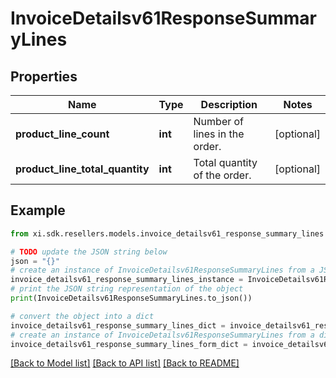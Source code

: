 # InvoiceDetailsv61ResponseSummaryLines


## Properties

Name | Type | Description | Notes
------------ | ------------- | ------------- | -------------
**product_line_count** | **int** | Number of lines in the order. | [optional] 
**product_line_total_quantity** | **int** | Total quantity of the order. | [optional] 

## Example

```python
from xi.sdk.resellers.models.invoice_detailsv61_response_summary_lines import InvoiceDetailsv61ResponseSummaryLines

# TODO update the JSON string below
json = "{}"
# create an instance of InvoiceDetailsv61ResponseSummaryLines from a JSON string
invoice_detailsv61_response_summary_lines_instance = InvoiceDetailsv61ResponseSummaryLines.from_json(json)
# print the JSON string representation of the object
print(InvoiceDetailsv61ResponseSummaryLines.to_json())

# convert the object into a dict
invoice_detailsv61_response_summary_lines_dict = invoice_detailsv61_response_summary_lines_instance.to_dict()
# create an instance of InvoiceDetailsv61ResponseSummaryLines from a dict
invoice_detailsv61_response_summary_lines_form_dict = invoice_detailsv61_response_summary_lines.from_dict(invoice_detailsv61_response_summary_lines_dict)
```
[[Back to Model list]](../README.md#documentation-for-models) [[Back to API list]](../README.md#documentation-for-api-endpoints) [[Back to README]](../README.md)


